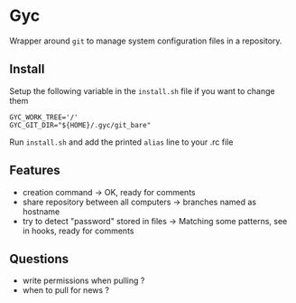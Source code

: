 Gyc
===

Wrapper around `git` to manage system configuration files in a repository.


Install
-------

Setup the following variable in the `install.sh` file if you want to change them

    GYC_WORK_TREE='/'
    GYC_GIT_DIR="${HOME}/.gyc/git_bare"

Run `install.sh` and add the printed `alias` line to your .rc file


Features
--------

* creation command                         -> OK, ready for comments
* share repository between all computers   -> branches named as hostname
* try to detect "password" stored in files -> Matching some patterns, see in hooks, ready for comments

Questions
---------

* write permissions when pulling ?
* when to pull for news ?

